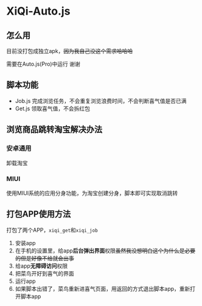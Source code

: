# XiQi-Auto.js

## 怎么用

目前没打包成独立apk，~~因为我自己没这个需求哈哈哈~~

需要在Auto.js(Pro)中运行 谢谢

## 脚本功能

- Job.js 完成浏览任务，不会重复浏览浪费时间，不会判断喜气值是否已满
- Get.js 领取喜气值，不会拆红包

## 浏览商品跳转淘宝解决办法

### 安卓通用

卸载淘宝

### MIUI

使用MIUI系统的应用分身功能，为淘宝创建分身，脚本即可实现取消跳转

## 打包APP使用方法

打包了两个APP，`xiqi_get`和`xiqi_job`

1. 安装app
2. 在手机的设置里，给app**后台弹出界面**权限~~虽然我没想明白这个为什么是必要的但是好像不给就会出事~~
3. 给app**无障碍访问**权限
4. 把菜鸟开好到喜气的界面
5. 运行app
6. 如果脚本出错了，菜鸟重新进喜气页面，用返回的方式退出脚本app，重新打开脚本app
